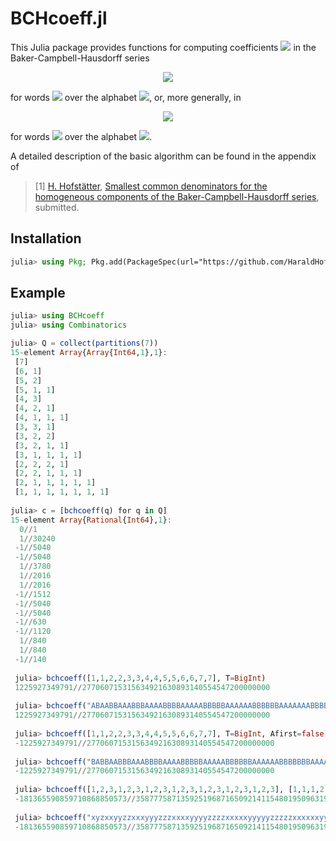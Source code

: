 # BCHcoeff.jl

This Julia package provides functions for computing coefficients
<img src="https://render.githubusercontent.com/render/math?math=h_w=\mathrm{coeff}(w,H)">
in the Baker-Campbell-Hausdorff series


<p align="center">
<img src="https://render.githubusercontent.com/render/math?math=H=\sum_wh_ww=\log(e^Ae^B)">
</p>

for words <img src="https://render.githubusercontent.com/render/math?math=w"> over the alphabet <img src="https://render.githubusercontent.com/render/math?math=\{A,B\}">,
or, more generally, in

<p align="center">
<img src="https://render.githubusercontent.com/render/math?math=H=\sum_wh_ww=\log(e^{A_1}{\cdots}e^{A_K})">
</p>

for words <img src="https://render.githubusercontent.com/render/math?math=w"> over the alphabet 
<img src="https://render.githubusercontent.com/render/math?math=\{A_1,\dots,A_K\}">.
 
A detailed description of the basic algorithm can be found in the appendix of

>[1] [H. Hofstätter](http://www.harald-hofstaetter.at), [Smallest common denominators for the homogeneous components of the Baker-Campbell-Hausdorff series](https://arxiv.org/pdf/2012.03818), submitted.  

## Installation
```julia
julia> using Pkg; Pkg.add(PackageSpec(url="https://github.com/HaraldHofstaetter/BCHcoeff.jl"))
```

## Example

```julia
julia> using BCHcoeff
julia> using Combinatorics

julia> Q = collect(partitions(7))
15-element Array{Array{Int64,1},1}:
 [7]                  
 [6, 1]               
 [5, 2]               
 [5, 1, 1]            
 [4, 3]               
 [4, 2, 1]            
 [4, 1, 1, 1]         
 [3, 3, 1]            
 [3, 2, 2]            
 [3, 2, 1, 1]         
 [3, 1, 1, 1, 1]      
 [2, 2, 2, 1]         
 [2, 2, 1, 1, 1]      
 [2, 1, 1, 1, 1, 1]   
 [1, 1, 1, 1, 1, 1, 1]
 
julia> c = [bchcoeff(q) for q in Q]
15-element Array{Rational{Int64},1}:
  0//1    
  1//30240
 -1//5040 
 -1//5040 
  1//3780 
  1//2016 
  1//2016 
 -1//1512 
 -1//5040 
 -1//5040 
 -1//630  
 -1//1120 
  1//840  
  1//840  
 -1//140  
 
 julia> bchcoeff([1,1,2,2,3,3,4,4,5,5,6,6,7,7], T=BigInt)
 1225927349791//277060715315634921630893140554547200000000
 
 julia> bchcoeff("ABAABBAAABBBAAAABBBBAAAAABBBBBAAAAAABBBBBBAAAAAAABBBBBBB")
 1225927349791//277060715315634921630893140554547200000000
 
 julia> bchcoeff([1,1,2,2,3,3,4,4,5,5,6,6,7,7], T=BigInt, Afirst=false)
 -1225927349791//277060715315634921630893140554547200000000
 
 julia> bchcoeff("BABBAABBBAAABBBBAAAABBBBBAAAAABBBBBBAAAAAABBBBBBBAAAAAAA")
 -1225927349791//277060715315634921630893140554547200000000
 
 julia> bchcoeff([1,2,3,1,2,3,1,2,3,1,2,3,1,2,3,1,2,3,1,2,3], [1,1,1,2,2,2,3,3,3,4,4,4,5,5,5,6,6,6,7,7,7], T=BigInt)
 -181365590859710868850573//3587775871359251968716509214115480195096319355948556615680000000000
 
 julia> bchcoeff("xyzxxyyzzxxxyyyzzzxxxxyyyyzzzzxxxxxyyyyyzzzzzxxxxxxyyyyyyzzzzzzxxxxxxxyyyyyyyzzzzzzz")
 -181365590859710868850573//3587775871359251968716509214115480195096319355948556615680000000000
```
